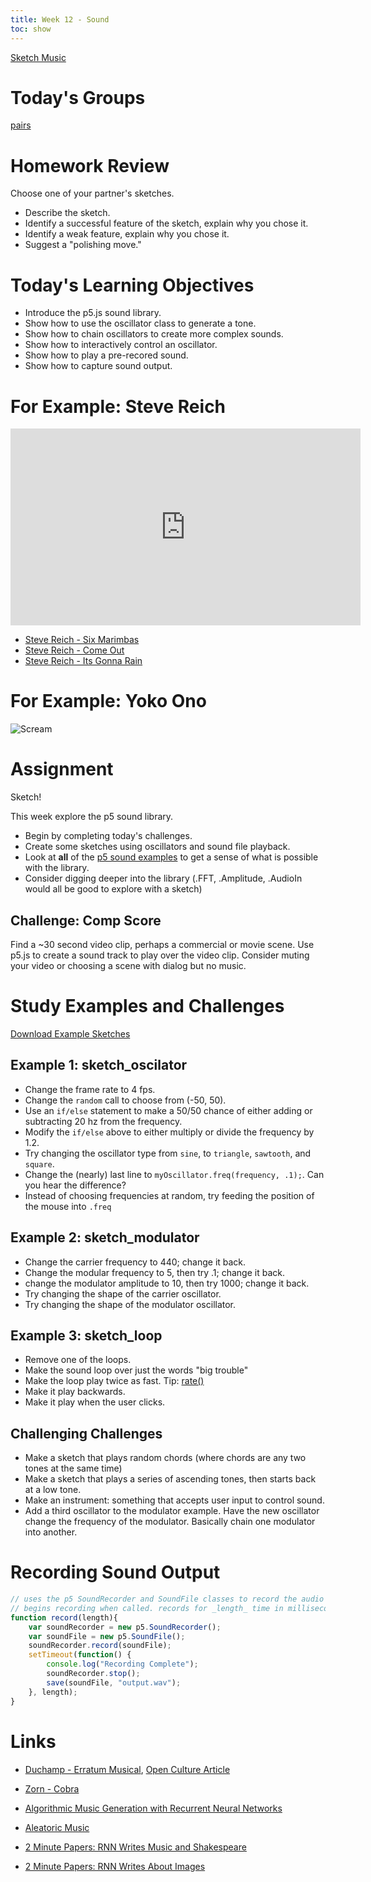 ```yaml
---
title: Week 12 - Sound
toc: show
---
```


[Sketch Music](http://psam3060-d-s16.github.io/class_notes/week_9/sketch_music/)

# Today's Groups
<a href="./pairs.js" class="p5_example show-lab show-lab-link hidden">pairs</a>


# Homework Review
Choose one of your partner's sketches.

- Describe the sketch.
- Identify a successful feature of the sketch, explain why you chose it.
- Identify a weak feature, explain why you chose it.
- Suggest a "polishing move."


# Today's Learning Objectives
- Introduce the p5.js sound library.
- Show how to use the oscillator class to generate a tone.
- Show how to chain oscillators to create more complex sounds.
- Show how to interactively control an oscillator.
- Show how to play a pre-recored sound.
- Show how to capture sound output.

# For Example: Steve Reich
<div class="ratio-16-9">
<iframe width="560" height="315" src="https://www.youtube.com/embed/RaYvMwQd3cs" frameborder="0" allowfullscreen></iframe>
</div>

- [Steve Reich - Six Marimbas](https://www.youtube.com/watch?v=mLZelvSvh3A)
- [Steve Reich - Come Out](https://www.youtube.com/watch?v=g0WVh1D0N50)
- [Steve Reich - Its Gonna Rain](https://www.youtube.com/watch?v=vugqRAX7xQE)

# For Example: Yoko Ono
![Scream](https://s-media-cache-ak0.pinimg.com/736x/76/fd/4a/76fd4ae694014ee601970e9cde9b45f9.jpg)

# Assignment

Sketch!

This week explore the p5 sound library.
- Begin by completing today's challenges.
- Create some sketches using oscillators and sound file playback.
- Look at **all** of the [p5 sound examples](https://p5js.org/examples/) to get a sense of what is possible with the library.
- Consider digging deeper into the library (.FFT, .Amplitude, .AudioIn would all be good to explore with a sketch)


## Challenge: Comp Score

Find a ~30 second video clip, perhaps a commercial or movie scene. Use p5.js to create a sound track to play over the video clip. Consider muting your video or choosing a scene with dialog but no music.

# Study Examples and Challenges

[Download Example Sketches](./examples.zip)

## Example 1: sketch_oscilator

- Change the frame rate to 4 fps.
- Change the `random` call to choose from (-50, 50).
- Use an `if/else` statement to make a 50/50 chance of either adding or subtracting 20 hz from the frequency.
- Modify the `if/else` above to either multiply or divide the frequency by 1.2.
- Try changing the oscillator type from `sine`, to `triangle`, `sawtooth`, and `square`.
- Change the (nearly) last line to `myOscillator.freq(frequency, .1);`. Can you hear the difference?
- Instead of choosing frequencies at random, try feeding the position of the mouse into `.freq`

## Example 2: sketch_modulator

- Change the carrier frequency to 440; change it back.
- Change the modular frequency to 5, then try .1; change it back.
- change the modulator amplitude to 10, then try 1000; change it back.
- Try changing the shape of the carrier oscillator.
- Try changing the shape of the modulator oscillator.


## Example 3: sketch_loop

- Remove one of the loops.
- Make the sound loop over just the words "big trouble"
- Make the loop play twice as fast. Tip: [rate()](https://p5js.org/reference/#/p5.SoundFile/rate)
- Make it play backwards.
- Make it play when the user clicks.


## Challenging Challenges
- Make a sketch that plays random chords (where chords are any two tones at the same time)
- Make a sketch that plays a series of ascending tones, then starts back at a low tone.
- Make an instrument: something that accepts user input to control sound.
- Add a third oscillator to the modulator example. Have the new oscillator change the frequency of the modulator. Basically chain one modulator into another.


# Recording Sound Output


``` javascript
// uses the p5 SoundRecorder and SoundFile classes to record the audio output.
// begins recording when called. records for _length_ time in milliseconds.
function record(length){
	var soundRecorder = new p5.SoundRecorder();
	var soundFile = new p5.SoundFile();
	soundRecorder.record(soundFile);
	setTimeout(function() {
		console.log("Recording Complete");
		soundRecorder.stop();
		save(soundFile, "output.wav");
	}, length);
}
```


# Links
- [Duchamp - Erratum Musical](https://www.youtube.com/watch?v=Ok4aQ98kzNs), [Open Culture Article](http://www.openculture.com/2016/04/hear-marcel-duchamps-radically-conceptual-musical-compositions-1912-1915.html)

- [Zorn - Cobra](https://www.youtube.com/watch?v=UdNdSJUf_8I)

- [Algorithmic Music Generation with Recurrent Neural Networks](https://www.youtube.com/watch?v=0VTI1BBLydE)
- [Aleatoric Music](https://en.wikipedia.org/wiki/Aleatoric_music)
- [2 Minute Papers: RNN Writes Music and Shakespeare](https://www.youtube.com/watch?v=Jkkjy7dVdaY)
- [2 Minute Papers: RNN Writes About Images](https://www.youtube.com/watch?v=e-WB4lfg30M)
